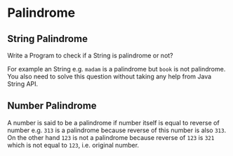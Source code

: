 # Palindrome

## String Palindrome

Write a Program to check if a String is palindrome or not?

For example an String e.g. `madam` is a palindrome but `book` is not palindrome.
You also need to solve this question without taking any help from Java String API.

## Number Palindrome

A number is said to be a palindrome if number itself is equal to reverse of number
e.g. `313` is a palindrome because reverse of this number is also `313`. On the
other hand `123` is not a palindrome because reverse of `123` is `321`
which is not equal to `123`, i.e. original number.
